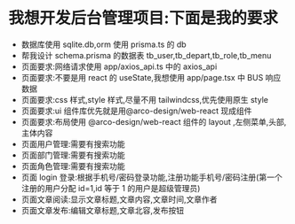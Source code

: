 # 我想开发后台管理项目:下面是我的要求
- 数据库使用 sqlite.db,orm 使用 prisma.ts 的 db
- 帮我设计 schema.prisma 的数据表 tb_user,tb_depart,tb_role,tb_menu
- 页面要求:网络请求使用 app/axios_api.ts 中的 axios_api
- 页面要求:不要是用 react 的 useState,我想使用 app/page.tsx 中 BUS 响应数据
- 页面要求:css 样式,style 样式,尽量不用 tailwindcss,优先使用原生 style
- 页面要求:ui 组件库优先就是用@arco-design/web-react 现成组件
- 页面要求:布局使用 @arco-design/web-react 组件的 layout ,左侧菜单,头部,主体内容
- 页面用户管理:需要有搜索功能
- 页面部门管理:需要有搜索功能
- 页面角色管理:需要有搜索功能
- 页面 login 登录:根据手机号/密码登录功能,注册功能手机号/密码注册(第一个注册的用户分配 id=1,id 等于 1 的用户是超级管理员)
- 页面文章阅读:显示文章标题,文章内容,文章时间,文章作者
- 页面文章发布:编辑文章标题,文章北容,发布按钮
